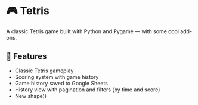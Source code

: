 # 🎮 Tetris

A classic Tetris game built with Python and Pygame — with some cool add-ons.

## 🚀 Features

- Classic Tetris gameplay
- Scoring system with game history
- Game history saved to Google Sheets
- History view with pagination and filters (by time and score)
- New shape))
